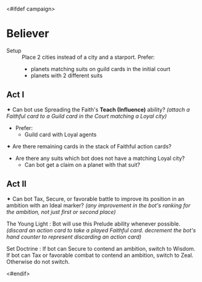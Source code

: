 <#ifdef campaign>
# Believer

<dt>Setup</dt>
<dd>
Place 2 cities instead of a city and a starport. Prefer:
<ul>
<li>planets matching suits on guild cards in the initial court</li>
<li>planets with 2 different suits</li>
</ul>
</dd>

## Act I

✦ Can bot use Spreading the Faith's **Teach (Influence)** ability? *(attach a Faithful card to a Guild card in the Court matching a Loyal city)*

- Prefer:
	- Guild card with Loyal agents

✦ Are there remaining cards in the stack of Faithful action cards?

- Are there any suits which bot does not have a matching Loyal city?
	- Can bot get a claim on a planet with that suit?

## Act II

✦ Can bot Tax, Secure, or favorable battle to improve its position in an ambition with an Ideal marker? *(any improvement in the bot's ranking for the ambition, not just first or second place)*

<!--
If the bot does not have initiative, after drawing 2 action cards ("Bot Turn") and decrementing the hand counter, check the following:

- Is one of those cards a Faithful card?
- Does bot's hand counter show 2 or greater?
- Are there undeclared ambitions?

If all are true, bot will take the Faithful card. Place it in the bot's play area. Select the other card to play. When checking for bot seizing the initiative, subtract 1 from the die roll for each Faithful card in the bot's play area.

If the bot has initiative, and has a Faithful card in its play area, check the following:

- is bot winning or tied for first place for an undeclared ambition?

If true, do not draw 2 cards, simply play the Faithful card and declare the ambition.
-->

The Young Light
: Bot will use this Prelude ability whenever possible. *(discard an action card to take a played Faithful card. decrement the bot's hand counter to represent discarding an action card)*

Set Doctrine
: If bot can Secure to contend an ambition, switch to Wisdom. If bot can Tax or favorable combat to contend an ambition, switch to Zeal. Otherwise do not switch.

<div class="pagebreak"> </div>
<#endif>
